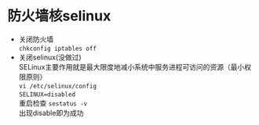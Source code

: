 # 防火墙核selinux

+ 关闭防火墙  
  `chkconfig iptables off`
+ 关闭selinux(没做过)  
  SELinux主要作用就是最大限度地减小系统中服务进程可访问的资源（最小权限原则）  
  `vi /etc/selinux/config`  
  `SELINUX=disabled`  
  重启检查 `sestatus -v`  
  出现disable即为成功